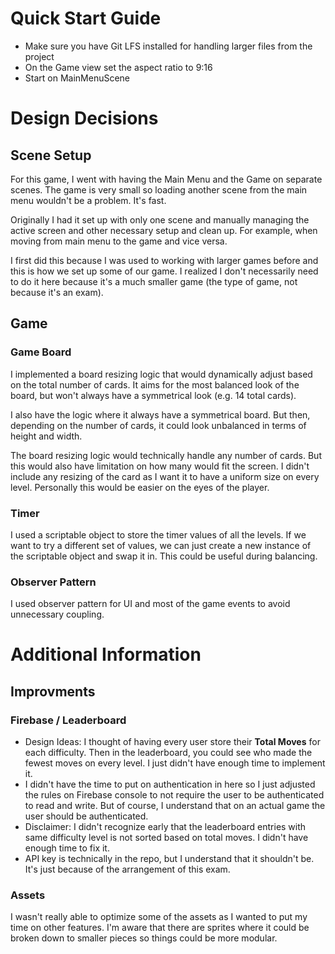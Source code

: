 # Quick Start Guide
* Make sure you have Git LFS installed for handling larger files from the project
* On the Game view set the aspect ratio to 9:16
* Start on MainMenuScene

# Design Decisions
## Scene Setup
For this game, I went with having the Main Menu and the Game on separate scenes.
The game is very small so loading another scene from the main menu wouldn't be a problem. It's fast.

Originally I had it set up with only one scene and manually managing the active screen and other necessary setup and clean up. 
For example, when moving from main menu to the game and vice versa. 

I first did this because I was used to working with larger games before and this is how we set up some of our game.
I realized I don't necessarily need to do it here because it's a much smaller game (the type of game, not because it's an exam). 

## Game
### Game Board
I implemented a board resizing logic that would dynamically adjust based on the total number of cards. 
It aims for the most balanced look of the board, but won't always have a symmetrical look (e.g. 14 total cards).

I also have the logic where it always have a symmetrical board. But then, depending on the number of cards, it could look unbalanced 
in terms of height and width. 

The board resizing logic would technically handle any number of cards. But this would also have limitation on how many would fit the screen.
I didn't include any resizing of the card as I want it to have a uniform size on every level. Personally this would be easier on the eyes of the player.

### Timer
I used a scriptable object to store the timer values of all the levels. If we want to try a different set of values, we can just create a new instance of the scriptable object and swap it in.
This could be useful during balancing.  

### Observer Pattern
I used observer pattern for UI and most of the game events to avoid unnecessary coupling.  

# Additional Information
## Improvments
### Firebase / Leaderboard
* Design Ideas: I thought of having every user store their **Total Moves** for each difficulty. Then in the leaderboard, you could see who made the fewest moves on every level. I just didn't have enough time to implement it.
* I didn't have the time to put on authentication in here so I just adjusted the rules on Firebase console to not require the user to be authenticated to read and write. But of course, I understand that on an actual game the user should be authenticated.
* Disclaimer: I didn't recognize early that the leaderboard entries with same difficulty level is not sorted based on total moves. I didn't have enough time to fix it. 
* API key is technically in the repo, but I understand that it shouldn't be. It's just because of the arrangement of this exam.

### Assets
I wasn't really able to optimize some of the assets as I wanted to put my time on other features. I'm aware that there are sprites where it could be broken down to smaller pieces so things could be more modular.



